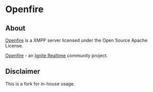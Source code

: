 Openfire
========

About
-----

[Openfire] is a XMPP server licensed under the Open Source Apache License.

[Openfire] - an [Ignite Realtime] community project.

Disclaimer
----------

This is a fork for in-house usage.

[Openfire]: http://www.igniterealtime.org/projects/openfire/index.jsp
[Ignite Realtime]: http://www.igniterealtime.org
[XMPP (Jabber)]: http://xmpp.org/
